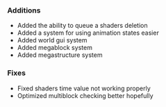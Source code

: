 ### Additions
- Added the ability to queue a shaders deletion
- Added a system for using animation states easier
- Added world gui system
- Added megablock system
- Added megastructure system
### Fixes
- Fixed shaders time value not working properly
- Optimized multiblock checking better hopefully